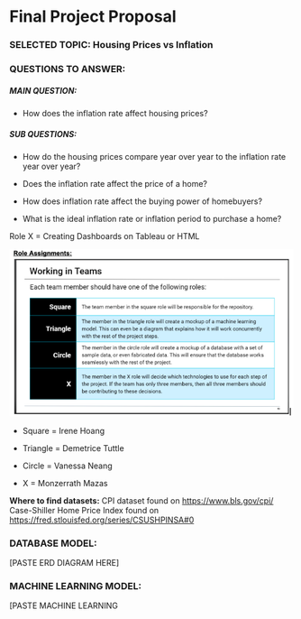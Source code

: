 # Final Project Proposal

### SELECTED TOPIC: Housing Prices vs Inflation  


### QUESTIONS TO ANSWER: 

##### MAIN QUESTION: 
- How does the inflation rate affect housing prices? 

##### SUB QUESTIONS:
- How do the housing prices compare year over year  to the inflation rate year over year?

- Does the inflation rate affect the price of a home?

- How does inflation rate affect the buying power of homebuyers?

- What is the ideal inflation rate or inflation period to purchase a home?

Role X = Creating Dashboards on Tableau or HTML

![IMAGE_SET](https://github.com/dpTuttle/final_project/blob/main/Resources/Teams_Assign.png)

- Square = Irene Hoang

- Triangle = Demetrice Tuttle

- Circle = Vanessa Neang

- X = Monzerrath Mazas

**Where to find datasets:**
CPI dataset found on https://www.bls.gov/cpi/
Case-Shiller Home Price Index found on https://fred.stlouisfed.org/series/CSUSHPINSA#0



### DATABASE MODEL:

[PASTE ERD DIAGRAM HERE]



### MACHINE LEARNING MODEL:

[PASTE MACHINE LEARNING 





